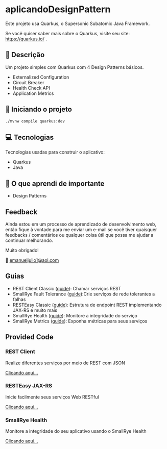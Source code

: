 # aplicandoDesignPattern

Este projeto usa Quarkus, o Supersonic Subatomic Java Framework.

Se você quiser saber mais sobre o Quarkus, visite seu site: https://quarkus.io/ .


##  :memo: Descrição

Um projeto simples com Quarkus com 4 Design Patterns básicos.

 - Externalized Configuration
 - Circuit Breaker 
 - Health Check API
 - Application Metrics

## :running: Iniciando o projeto

```shell script
./mvnw compile quarkus:dev
```

## :computer: Tecnologias
Tecnologias usadas para construir o aplicativo:

- Quarkus
- Java

## :notebook_with_decorative_cover: O que aprendi de importante
- Design Patterns

## Feedback
Ainda estou em um processo de aprendizado de desenvolvimento web, então fique à vontade para me enviar um e-mail se você tiver quaisquer feedbacks / comentários ou qualquer coisa útil que possa me ajudar a continuar melhorando.

Muito obrigado!

:email: emanueljulio1@aol.com


## Guias

- REST Client Classic ([guide](https://quarkus.io/guides/rest-client)): Chamar serviços REST
- SmallRye Fault Tolerance ([guide](https://quarkus.io/guides/microprofile-fault-tolerance)):Crie serviços de rede tolerantes a falhas
- RESTEasy Classic ([guide](https://quarkus.io/guides/resteasy)): Estrutura de endpoint REST implementando JAX-RS e muito mais
- SmallRye Health ([guide](https://quarkus.io/guides/microprofile-health)): Monitore a integridade do serviço
- SmallRye Metrics ([guide](https://quarkus.io/guides/microprofile-metrics)): Exponha métricas para seus serviços

## Provided Code

### REST Client

Realize diferentes serviços por meio de REST com JSON

[Clicando aqui...](https://quarkus.io/guides/rest-client)

### RESTEasy JAX-RS

Inicie facilmente seus serviços Web RESTful

[Clicando aqui...](https://quarkus.io/guides/getting-started#the-jax-rs-resources)

### SmallRye Health

Monitore a integridade do seu aplicativo usando o SmallRye Health

[Clicando aqui...](https://quarkus.io/guides/smallrye-health)







